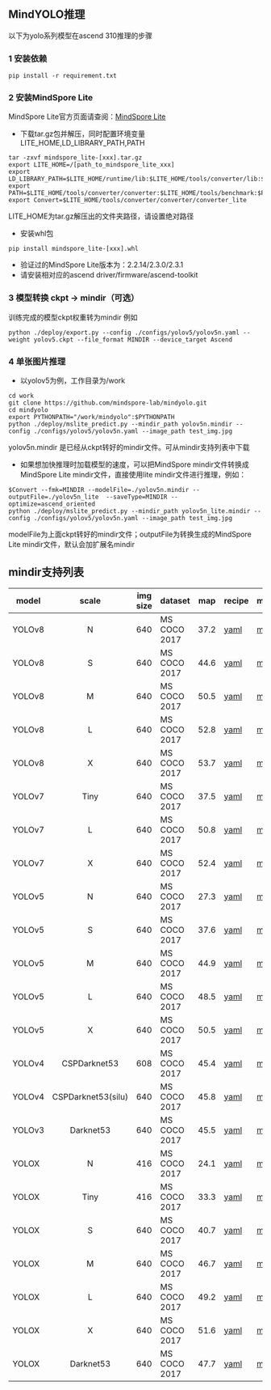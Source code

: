 ##  MindYOLO推理

以下为yolo系列模型在ascend 310推理的步骤

### 1 安装依赖
   ```shell
   pip install -r requirement.txt
   ```

### 2 安装MindSpore Lite
   MindSpore Lite官方页面请查阅：[MindSpore Lite](https://mindspore.cn/lite) <br>
   - 下载tar.gz包并解压，同时配置环境变量LITE_HOME,LD_LIBRARY_PATH,PATH
   ```shell
   tar -zxvf mindspore_lite-[xxx].tar.gz
   export LITE_HOME=/[path_to_mindspore_lite_xxx]
   export LD_LIBRARY_PATH=$LITE_HOME/runtime/lib:$LITE_HOME/tools/converter/lib:$LD_LIBRARY_PATH
   export PATH=$LITE_HOME/tools/converter/converter:$LITE_HOME/tools/benchmark:$PATH
   export Convert=$LITE_HOME/tools/converter/converter/converter_lite
   ```
   LITE_HOME为tar.gz解压出的文件夹路径，请设置绝对路径
   - 安装whl包
   ```shell
   pip install mindspore_lite-[xxx].whl
   ```
 - 验证过的MindSpore Lite版本为：2.2.14/2.3.0/2.3.1
 - 请安装相对应的ascend driver/firmware/ascend-toolkit
### 3 模型转换 ckpt -> mindir（可选）
   训练完成的模型ckpt权重转为mindir
   例如
   ```shell
   python ./deploy/export.py --config ./configs/yolov5/yolov5n.yaml --weight yolov5.ckpt --file_format MINDIR --device_target Ascend
   ```

### 4 单张图片推理

  - 以yolov5为例，工作目录为/work

   ```shell
   cd work
   git clone https://github.com/mindspore-lab/mindyolo.git
   cd mindyolo
   export PYTHONPATH="/work/mindyolo":$PYTHONPATH
   python ./deploy/mslite_predict.py --mindir_path yolov5n.mindir --config ./configs/yolov5/yolov5n.yaml --image_path test_img.jpg
   ```
  yolov5n.mindir 是已经从ckpt转好的mindir文件。可从mindir支持列表中下载

  - 如果想加快推理时加载模型的速度，可以把MindSpore mindir文件转换成MindSpore Lite mindir文件，直接使用lite mindir文件进行推理，例如：
  ```shell
  $Convert --fmk=MINDIR --modelFile=./yolov5n.mindir --outputFile=./yolov5n_lite  --saveType=MINDIR --optimize=ascend_oriented
  python ./deploy/mslite_predict.py --mindir_path yolov5n_lite.mindir --config ./configs/yolov5/yolov5n.yaml --image_path test_img.jpg
  ```
  modelFile为上面ckpt转好的mindir文件；outputFile为转换生成的MindSpore Lite mindir文件，默认会加扩展名mindir

## mindir支持列表

| model  | scale | img size | dataset | map| recipe | mindir|
|--------|:-----:|-----|--------|--------|--------|-------|
| YOLOv8 | N | 640 | MS COCO 2017 | 37.2 | [yaml](https://github.com/mindspore-lab/mindyolo/blob/master/configs/yolov8/yolov8n.yaml) | [mindir](https://download.mindspore.cn/toolkits/mindyolo/yolov8/yolov8-n_500e_mAP372-cc07f5bd-36a7ffec.mindir) |
| YOLOv8 | S  | 640  | MS COCO 2017 | 44.6 | [yaml](https://github.com/mindspore-lab/mindyolo/blob/master/configs/yolov8/yolov8s.yaml) | [mindir](https://download.mindspore.cn/toolkits/mindyolo/yolov8/yolov8-s_500e_mAP446-3086f0c9-137e9384.mindir) |
| YOLOv8 | M  | 640  | MS COCO 2017 | 50.5 | [yaml](https://github.com/mindspore-lab/mindyolo/blob/master/configs/yolov8/yolov8m.yaml) |[mindir](https://download.mindspore.cn/toolkits/mindyolo/yolov8/yolov8-m_500e_mAP505-8ff7a728-e21c252b.mindir) |
| YOLOv8 | L | 640 | MS COCO 2017 | 52.8  | [yaml](https://github.com/mindspore-lab/mindyolo/blob/master/configs/yolov8/yolov8l.yaml) | [mindir](https://download.mindspore.cn/toolkits/mindyolo/yolov8/yolov8-l_500e_mAP528-6e96d6bb-55db59b4.mindir) |
| YOLOv8 | X  | 640 | MS COCO 2017 | 53.7 | [yaml](https://github.com/mindspore-lab/mindyolo/blob/master/configs/yolov8/yolov8x.yaml) | [mindir](https://download.mindspore.cn/toolkits/mindyolo/yolov8/yolov8-x_500e_mAP537-b958e1c7-2a034e2c.mindir) |
| YOLOv7 | Tiny | 640 | MS COCO 2017 | 37.5  | [yaml](https://github.com/mindspore-lab/mindyolo/blob/master/configs/yolov7/yolov7-tiny.yaml) |[mindir](https://download.mindspore.cn/toolkits/mindyolo/yolov7/yolov7-tiny_300e_mAP375-d8972c94-c550e241.mindir)      |
| YOLOv7 | L | 640  | MS COCO 2017 | 50.8    | [yaml](https://github.com/mindspore-lab/mindyolo/blob/master/configs/yolov7/yolov7.yaml)  | [mindir](https://download.mindspore.cn/toolkits/mindyolo/yolov7/yolov7_300e_mAP508-734ac919-6d65d27c.mindir)           |
| YOLOv7 | X  | 640  | MS COCO 2017 | 52.4   | [yaml](https://github.com/mindspore-lab/mindyolo/blob/master/configs/yolov7/yolov7-x.yaml) | [mindir](https://download.mindspore.cn/toolkits/mindyolo/yolov7/yolov7-x_300e_mAP524-e2f58741-583e624b.mindir)        |
| YOLOv5 | N  | 640 | MS COCO 2017 | 27.3  | [yaml](https://github.com/mindspore-lab/mindyolo/blob/master/configs/yolov5/yolov5n.yaml)     |[mindir](https://download.mindspore.cn/toolkits/mindyolo/yolov5/yolov5n_300e_mAP273-9b16bd7b-bd03027b.mindir)         |
| YOLOv5 | S  | 640 | MS COCO 2017 | 37.6   | [yaml](https://github.com/mindspore-lab/mindyolo/blob/master/configs/yolov5/yolov5s.yaml)    |[mindir](https://download.mindspore.cn/toolkits/mindyolo/yolov5/yolov5s_300e_mAP376-860bcf3b-c105deb6.mindir)         |
| YOLOv5 | M   | 640 | MS COCO 2017 | 44.9  | [yaml](https://github.com/mindspore-lab/mindyolo/blob/master/configs/yolov5/yolov5m.yaml)    | [mindir](https://download.mindspore.cn/toolkits/mindyolo/yolov5/yolov5m_300e_mAP449-e7bbf695-b1525c76.mindir)         |
| YOLOv5 | L | 640 | MS COCO 2017 | 48.5   | [yaml](https://github.com/mindspore-lab/mindyolo/blob/master/configs/yolov5/yolov5l.yaml)     | [mindir](https://download.mindspore.cn/toolkits/mindyolo/yolov5/yolov5l_300e_mAP485-a28bce73-d4e437c2.mindir)         |
| YOLOv5 | X  | 640 | MS COCO 2017 | 50.5   | [yaml](https://github.com/mindspore-lab/mindyolo/blob/master/configs/yolov5/yolov5x.yaml)     | [mindir](https://download.mindspore.cn/toolkits/mindyolo/yolov5/yolov5x_300e_mAP505-97d36ddc-cae885cf.mindir)         |
| YOLOv4 | CSPDarknet53 | 608 | MS COCO 2017 | 45.4    | [yaml](https://github.com/mindspore-lab/mindyolo/blob/master/configs/yolov4/yolov4.yaml) | [mindir](https://download.mindspore.cn/toolkits/mindyolo/yolov4/yolov4-cspdarknet53_320e_map454-50172f93-cf2b8452.mindir) |
| YOLOv4 | CSPDarknet53(silu) | 640       | MS COCO 2017 | 45.8  | [yaml](https://github.com/mindspore-lab/mindyolo/blob/master/configs/yolov4/yolov4-silu.yaml)      | [mindir](https://download.mindspore.cn/toolkits/mindyolo/yolov4/yolov4-cspdarknet53_silu_320e_map458-bdfc3205-a0844d9f.mindir) |
| YOLOv3 | Darknet53 | 640       | MS COCO 2017 | 45.5   | [yaml](https://github.com/mindspore-lab/mindyolo/blob/master/configs/yolov3/yolov3.yaml) | [mindir](https://download.mindspore.cn/toolkits/mindyolo/yolov3/yolov3-darknet53_300e_mAP455-adfb27af-335965fc.mindir)  |
| YOLOX  | N | 416       | MS COCO 2017 | 24.1   | [yaml](https://github.com/mindspore-lab/mindyolo/blob/master/configs/yolox/yolox-nano.yaml)  | [mindir](https://download.mindspore.cn/toolkits/mindyolo/yolox/yolox-n_300e_map241-ec9815e3-13b3ac7f.mindir)              |
| YOLOX  | Tiny| 416       | MS COCO 2017 | 33.3  | [yaml](https://github.com/mindspore-lab/mindyolo/blob/master/configs/yolox/yolox-tiny.yaml) |  [mindir](https://download.mindspore.cn/toolkits/mindyolo/yolox/yolox-tiny_300e_map333-e5ae3a2e-ff08fe48.mindir)              |
| YOLOX  | S   | 640  | MS COCO 2017 | 40.7   | [yaml](https://github.com/mindspore-lab/mindyolo/blob/master/configs/yolox/yolox-s.yaml)  | [mindir](https://download.mindspore.cn/toolkits/mindyolo/yolox/yolox-s_300e_map407-0983e07f-2f0f7762.mindir)                  |
| YOLOX  | M | 640  | MS COCO 2017 | 46.7   | [yaml](https://github.com/mindspore-lab/mindyolo/blob/master/configs/yolox/yolox-m.yaml)  | [mindir](https://download.mindspore.cn/toolkits/mindyolo/yolox/yolox-m_300e_map467-1db321ee-5a56d70e.mindir)                  |
| YOLOX  | L                  | 640       | MS COCO 2017 | 49.2 | [yaml](https://github.com/mindspore-lab/mindyolo/blob/master/configs/yolox/yolox-l.yaml)         | [mindir](https://download.mindspore.cn/toolkits/mindyolo/yolox/yolox-l_300e_map492-52a4ab80-e1c4f344.mindir)    |
| YOLOX  | X                 | 640       | MS COCO 2017 | 51.6   | [yaml](https://github.com/mindspore-lab/mindyolo/blob/master/configs/yolox/yolox-x.yaml)         | [mindir](https://download.mindspore.cn/toolkits/mindyolo/yolox/yolox-x_300e_map516-52216d90-e5c397bc.mindir)   |
| YOLOX  | Darknet53           | 640       | MS COCO 2017 | 47.7| [yaml](https://github.com/mindspore-lab/mindyolo/blob/master/configs/yolox/yolox-darknet53.yaml) | [mindir](https://download.mindspore.cn/toolkits/mindyolo/yolox/yolox-darknet53_300e_map477-b5fcaba9-d3380d02.mindir) 

<br>
